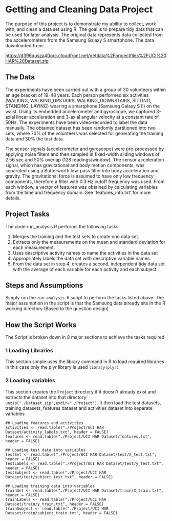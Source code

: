 # Getting and Cleaning Data Project
The purpose of this project is to demonstrate my ability to collect, work with, and clean a data set using R. The goal is to prepare tidy data that can be used for later analysis. The original data represents data collected from the accelerometers from the Samsung Galaxy S smartphone. The data downloaded from:

https://d396qusza40orc.cloudfront.net/getdata%2Fprojectfiles%2FUCI%20HAR%20Dataset.zip

## The Data
The experiments have been carried out with a group of 30 volunteers within an age bracket of 19-48 years. Each person performed six activities (WALKING, WALKING_UPSTAIRS, WALKING_DOWNSTAIRS, SITTING, STANDING, LAYING) wearing a smartphone (Samsung Galaxy S II) on the waist. Using its embedded accelerometer and gyroscope, we captured 3-axial linear acceleration and 3-axial angular velocity at a constant rate of 50Hz. The experiments have been video-recorded to label the data manually. The obtained dataset has been randomly partitioned into two sets, where 70% of the volunteers was selected for generating the training data and 30% the test data. 

The sensor signals (accelerometer and gyroscope) were pre-processed by applying noise filters and then sampled in fixed-width sliding windows of 2.56 sec and 50% overlap (128 readings/window). The sensor acceleration signal, which has gravitational and body motion components, was separated using a Butterworth low-pass filter into body acceleration and gravity. The gravitational force is assumed to have only low frequency components, therefore a filter with 0.3 Hz cutoff frequency was used. From each window, a vector of features was obtained by calculating variables from the time and frequency domain. See 'features_info.txt' for more details. 

## Project Tasks
The code run_analysis.R performs the following tasks:
  1.  Merges the training and the test sets to create one data set.
  2.  Extracts only the measurements on the mean and standard deviation for each measurement.
  3.  Uses descriptive activity names to name the activities in the data set
  4.  Appropriately labels the data set with descriptive variable names.
  5.  From the data set in step 4, creates a second, independent tidy data set with the average of each variable for each activity and each subject.

## Steps and Assumptions
Simply run the `run_analysis.R` script to perform the tasks listed above. The major assumption in the script is that the Samsung data already sits in the R working directory (Based to the question design)

## How the Script Works
The Script is broken down in 8 major sections to achieve the tasks required

### 1 Loading Libraries
This section simple uses the library command in R to load required libraries in this case only the plyr library is used
`library(plyr)`

### 2 Loading variables
This section creates the `Project` directory if it doesn't already exist and extracts the dataset into that directory `unzip("./Dataset.zip",exdir="./Project")`. It then load the test datasets, training datasets, features dataset and activities dataset into separate variables
```
## Loading features and activities
activities <- read.table("./Project/UCI HAR Dataset/activity_labels.txt", header = FALSE)
features <- read.table("./Project/UCI HAR Dataset/features.txt", header = FALSE)
```
```
## Loading test data into variables
testSet <- read.table("./Project/UCI HAR Dataset/test/X_test.txt", header = FALSE)
testLabels <- read.table("./Project/UCI HAR Dataset/test/y_test.txt", header = FALSE)
testSubject <- read.table("./Project/UCI HAR Dataset/test/subject_test.txt", header = FALSE)
```
```
## Loading training data into variables
trainSet <- read.table("./Project/UCI HAR Dataset/train/X_train.txt", header = FALSE)
trainLabels <- read.table("./Project/UCI HAR Dataset/train/y_train.txt", header = FALSE)
trainSubject <- read.table("./Project/UCI HAR Dataset/train/subject_train.txt", header = FALSE)
```
